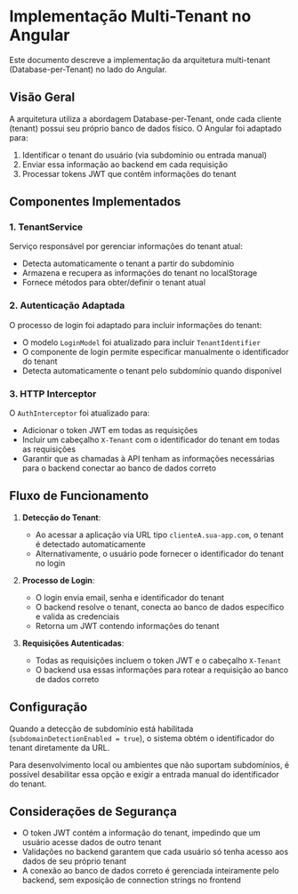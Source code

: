 # Implementação Multi-Tenant no Angular

Este documento descreve a implementação da arquitetura multi-tenant (Database-per-Tenant) no lado do Angular.

## Visão Geral

A arquitetura utiliza a abordagem Database-per-Tenant, onde cada cliente (tenant) possui seu próprio banco de dados físico. O Angular foi adaptado para:

1. Identificar o tenant do usuário (via subdomínio ou entrada manual)
2. Enviar essa informação ao backend em cada requisição
3. Processar tokens JWT que contêm informações do tenant

## Componentes Implementados

### 1. TenantService

Serviço responsável por gerenciar informações do tenant atual:

- Detecta automaticamente o tenant a partir do subdomínio
- Armazena e recupera as informações do tenant no localStorage
- Fornece métodos para obter/definir o tenant atual

### 2. Autenticação Adaptada

O processo de login foi adaptado para incluir informações do tenant:

- O modelo `LoginModel` foi atualizado para incluir `TenantIdentifier`
- O componente de login permite especificar manualmente o identificador do tenant
- Detecta automaticamente o tenant pelo subdomínio quando disponível

### 3. HTTP Interceptor

O `AuthInterceptor` foi atualizado para:

- Adicionar o token JWT em todas as requisições
- Incluir um cabeçalho `X-Tenant` com o identificador do tenant em todas as requisições
- Garantir que as chamadas à API tenham as informações necessárias para o backend conectar ao banco de dados correto

## Fluxo de Funcionamento

1. **Detecção do Tenant**:
   - Ao acessar a aplicação via URL tipo `clienteA.sua-app.com`, o tenant é detectado automaticamente
   - Alternativamente, o usuário pode fornecer o identificador do tenant no login

2. **Processo de Login**:
   - O login envia email, senha e identificador do tenant
   - O backend resolve o tenant, conecta ao banco de dados específico e valida as credenciais
   - Retorna um JWT contendo informações do tenant

3. **Requisições Autenticadas**:
   - Todas as requisições incluem o token JWT e o cabeçalho `X-Tenant`
   - O backend usa essas informações para rotear a requisição ao banco de dados correto

## Configuração

Quando a detecção de subdomínio está habilitada (`subdomainDetectionEnabled = true`), o sistema obtém o identificador do tenant diretamente da URL. 

Para desenvolvimento local ou ambientes que não suportam subdomínios, é possível desabilitar essa opção e exigir a entrada manual do identificador do tenant.

## Considerações de Segurança

- O token JWT contém a informação do tenant, impedindo que um usuário acesse dados de outro tenant
- Validações no backend garantem que cada usuário só tenha acesso aos dados de seu próprio tenant
- A conexão ao banco de dados correto é gerenciada inteiramente pelo backend, sem exposição de connection strings no frontend 